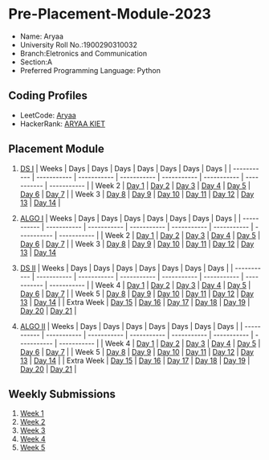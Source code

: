 # Pre-Placement-Module-2023

- Name: Aryaa
- University Roll No.:1900290310032
- Branch:Eletronics and Communication
- Section:A
- Preferred Programming Language: Python

## Coding Profiles
- LeetCode: [Aryaa](https://leetcode.com/Aryaa/)
- HackerRank: [ARYAA KIET](https://www.hackerrank.com/aryaa_1923ec1199)

## Placement Module
1. [DS I](https://github.com/Aryaa1234567/Pre-Placement-Module-2023/tree/main/DS%20I)
    | Weeks | Days | Days | Days | Days | Days | Days | Days |
    | ----------- | ----------- | ----------- | ----------- | ----------- | ----------- | ----------- | ----------- | 
    | Week 2 | [Day 1](https://github.com/Aryaa1234567/Pre-Placement-Module-2023/tree/main/DS%20I/Day%201) | [Day 2](https://github.com/Aryaa1234567/Pre-Placement-Module-2023/tree/main/DS%20I/Day%202) | [Day 3](https://github.com/Aryaa1234567/Pre-Placement-Module-2023/tree/main/DS%20I/Day%203) | [Day 4](https://github.com/Aryaa1234567/Pre-Placement-Module-2023/tree/main/DS%20I/Day%204) | [Day 5](https://github.com/Aryaa1234567/Pre-Placement-Module-2023/tree/main/DS%20I/Day%205) | [Day 6](https://github.com/Aryaa1234567/Pre-Placement-Module-2023/tree/main/DS%20I/Day%206) | [Day 7](https://github.com/Arya1234567/Pre-Placement-Module-2023/tree/main/DS%20I/Day%207) |
    | Week 3 | [Day 8](https://github.com/Aryaa1234567/Pre-Placement-Module-2023/tree/main/DS%20I/Day%208) | [Day 9](https://github.com/Aryaa1234567/Pre-Placement-Module-2023/tree/main/DS%20I/Day%209) | [Day 10](https://github.com/Aryaa1234567/Pre-Placement-Module-2023/tree/main/DS%20I/Day%2010) | [Day 11](https://github.com/Aryaa1234567/Pre-Placement-Module-2023/tree/main/DS%20I/Day%2011) | [Day 12](https://github.com/Aryaa1234567/Pre-Placement-Module-2023/tree/main/DS%20I/Day%2012) | [Day 13](https://github.com/Aryaa1234567/Pre-Placement-Module-2023/tree/main/DS%20I/Day%2013) | [Day 14](https://github.com/Aryaa1234567/Pre-Placement-Module-2023/tree/main/DS%20I/Day%2014) |
    
2. [ALGO I](https://github.com/Aryaa1234567/Pre-Placement-Module-2023/tree/main/ALGO%20I)
    | Weeks | Days | Days | Days | Days | Days | Days | Days |
    | ----------- | ----------- | ----------- | ----------- | ----------- | ----------- | ----------- | ----------- |
    | Week 2 | [Day 1](https://github.com/Aryaa1234567/Pre-Placement-Module-2023/tree/main/ALGO%20I/Day%201) | [Day 2](https://github.com/Aryaa1234567/Pre-Placement-Module-2023/tree/main/ALGO%20I/Day%202) | [Day 3](https://github.com/Aryaa1234567/Pre-Placement-Module-2023/tree/main/ALGO%20I/Day%203) | [Day 4](https://github.com/Aryaa1234567/Pre-Placement-Module-2023/tree/main/ALGO%20I/Day%204) | [Day 5](https://github.com/Aryaa1234567/Pre-Placement-Module-2023/tree/main/ALGO%20I/Day%205) | [Day 6](https://github.com/Aryaa1234567/Pre-Placement-Module-2023/tree/main/ALGO%20I/Day%206) | [Day 7](https://github.com/Aryaa1234567/Pre-Placement-Module-2023/tree/main/ALGO%20I/Day%207) |
    | Week 3 | [Day 8](https://github.com/Aryaa1234567/Pre-Placement-Module-2023/tree/main/ALGO%20I/Day%208) | [Day 9](https://github.com/Aryaa1234567/Pre-Placement-Module-2023/tree/main/ALGO%20I/Day%209) | [Day 10](https://github.com/Aryaa1234567/Pre-Placement-Module-2023/tree/main/ALGO%20I/Day%2010) | [Day 11](https://github.com/Aryaa1234567/Pre-Placement-Module-2023/tree/main/ALGO%20I/Day%2011) | [Day 12](https://github.com/Aryaa1234567/Pre-Placement-Module-2023/tree/main/ALGO%20I/Day%2012) | [Day 13](https://github.com/Aryaa1234567/Pre-Placement-Module-2023/tree/main/ALGO%20I/Day%2013) | [Day 14](https://github.com/Aryaa1234567/Pre-Placement-Module-2023/tree/main/ALGO%20I/Day%2014)  
    
3. [DS II](https://github.com/Aryaa1234567/Pre-Placement-Module-2023/tree/main/DS%20II)
    | Weeks | Days | Days | Days | Days | Days | Days | Days |
    | ----------- | ----------- | ----------- | ----------- | ----------- | ----------- | ----------- | ----------- |
    | Week 4 | [Day 1](https://github.com/Aryaa1234567/Pre-Placement-Module-2023/tree/main/DS%20II/Day%201) | [Day 2](https://github.com/Aryaa1234567/Pre-Placement-Module-2023/tree/main/DS%20II/Day%202) | [Day 3](https://github.com/Aryaa1234567/Pre-Placement-Module-2023/tree/main/DS%20II/Day%203) | [Day 4](https://github.com/Aryaa1234567/Pre-Placement-Module-2023/tree/main/DS%20II/Day%204) | [Day 5](https://github.com/Aryaa1234567/Pre-Placement-Module-2023/tree/main/DS%20II/Day%205) | [Day 6](https://github.com/Aryaa1234567/Pre-Placement-Module-2023/tree/main/DS%20II/Day%206) | [Day 7](https://github.com/Aryaa1234567/Pre-Placement-Module-2023/tree/main/DS%20II/Day%207) | 
    | Week 5 | [Day 8](https://github.com/Aryaa1234567/Pre-Placement-Module-2023/tree/main/DS%20II/Day%208) | [Day 9](https://github.com/Aryaa1234567/Pre-Placement-Module-2023/tree/main/DS%20II/Day%209) | [Day 10](https://github.com/Aryaa1234567/Pre-Placement-Module-2023/tree/main/DS%20II/Day%2010) | [Day 11](https://github.com/Aryaa1234567/Pre-Placement-Module-2023/tree/main/DS%20II/Day%2011) | [Day 12](https://github.com/Aryaa1234567/Pre-Placement-Module-2023/tree/main/DS%20II/Day%2012) | [Day 13](https://github.com/Aryaa1234567/Pre-Placement-Module-2023/tree/main/DS%20II/Day%2013) | [Day 14](https://github.com/Aryaa1234567/Pre-Placement-Module-2023/tree/main/DS%20II/Day%2014) |
    | Extra Week | [Day 15](https://github.com/Aryaa1234567/Pre-Placement-Module-2023/tree/main/DS%20II/Day%2015) | [Day 16](https://github.com/Aryaa1234567/Pre-Placement-Module-2023/tree/main/DS%20II/Day%2016) | [Day 17](https://github.com/Aryaa1234567/Pre-Placement-Module-2023/tree/main/DS%20II/Day%2017) | [Day 18](https://github.com/Aryaa1234567/Pre-Placement-Module-2023/tree/main/DS%20II/Day%2018) | [Day 19](https://github.com/Aryaa1234567/Pre-Placement-Module-2023/tree/main/DS%20II/Day%2019) | [Day 20](https://github.com/Aryaa1234567/Pre-Placement-Module-2023/tree/main/DS%20II/Day%2020) | [Day 21](https://github.com/Aryaa1234567/Pre-Placement-Module-2023/tree/main/DS%20II/Day%2021) |
    
4. [ALGO II](https://github.com/Aryaa1234567/Pre-Placement-Module-2023/tree/main/ALGO%20II)
    | Weeks | Days | Days | Days | Days | Days | Days | Days |
    | ----------- | ----------- | ----------- | ----------- | ----------- | ----------- | ----------- | ----------- |
    | Week 4 | [Day 1](https://github.com/Aryaa1234567/Pre-Placement-Module-2023/tree/main/ALGO%20II/Day%201) | [Day 2](https://github.com/Aryaa1234567/Pre-Placement-Module-2023/tree/main/ALGO%20II/Day%202) | [Day 3](https://github.com/Aryaa1234567/Pre-Placement-Module-2023/tree/main/ALGO%20II/Day%203) | [Day 4](https://github.com/Aryaa1234567/Pre-Placement-Module-2023/tree/main/ALGO%20II/Day%204) | [Day 5](https://github.com/Aryaa1234567/Pre-Placement-Module-2023/tree/main/ALGO%20II/Day%205) | [Day 6](https://github.com/Aryaa1234567/Pre-Placement-Module-2023/tree/main/ALGO%20II/Day%206) | [Day 7](https://github.com/Aryaa1234567/Pre-Placement-Module-2023/tree/main/ALGO%20II/Day%207) |
    | Week 5 | [Day 8](https://github.com/Aryaa1234567/Pre-Placement-Module-2023/tree/main/ALGO%20II/Day%208) | [Day 9](https://github.com/Aryaa1234567/Pre-Placement-Module-2023/tree/main/ALGO%20II/Day%209) | [Day 10](https://github.com/Aryaa1234567/Pre-Placement-Module-2023/tree/main/ALGO%20II/Day%2010) | [Day 11](https://github.com/Aryaa1234567/Pre-Placement-Module-2023/tree/main/ALGO%20II/Day%2011) | [Day 12](https://github.com/Aryaa1234567/Pre-Placement-Module-2023/tree/main/ALGO%20II/Day%2012) | [Day 13](https://github.com/Aryaa1234567/Pre-Placement-Module-2023/tree/main/ALGO%20II/Day%2013) | [Day 14](https://github.com/Aryaa1234567/Pre-Placement-Module-2023/tree/main/ALGO%20II/Day%2014) |
    | Extra Week | [Day 15](https://github.com/Aryaa1234567/Pre-Placement-Module-2023/tree/main/ALGO%20II/Day%2015) | [Day 16](https://github.com/Aryaa1234567/Pre-Placement-Module-2023/tree/main/ALGO%20II/Day%2016) | [Day 17](https://github.com/Aryaa1234567/Pre-Placement-Module-2023/tree/main/ALGO%20II/Day%2017) | [Day 18](https://github.com/Aryaa1234567/Pre-Placement-Module-2023/tree/main/ALGO%20II/Day%2018) | [Day 19](https://github.com/Aryaa1234567/Pre-Placement-Module-2023/tree/main/ALGO%20II/Day%2019) | [Day 20](https://github.com/Aryaa1234567/Pre-Placement-Module-2023/tree/main/ALGO%20II/Day%2020) | [Day 21](https://github.com/Aryaa1234567/Pre-Placement-Module-2023/tree/main/ALGO%20II/Day%2021) |

## Weekly Submissions
1. [Week 1](https://github.com/Aryaa1234567/Pre-Placement-Module-2023/tree/main/Weekly%20Submissions/Week%201)
2. [Week 2](https://github.com/Aryaa1234567/Pre-Placement-Module-2023/tree/main/Weekly%20Submissions/Week%202)
3. [Week 3](https://github.com/Aryaa1234567/Pre-Placement-Module-2023/tree/main/Weekly%20Submissions/Week%203)
4. [Week 4](https://github.com/Aryaa1234567/Pre-Placement-Module-2023/tree/main/Weekly%20Submissions/Week%204)
5. [Week 5](https://github.com/Aryaa1234567/Pre-Placement-Module-2023/tree/main/Weekly%20Submissions/Week%205)
